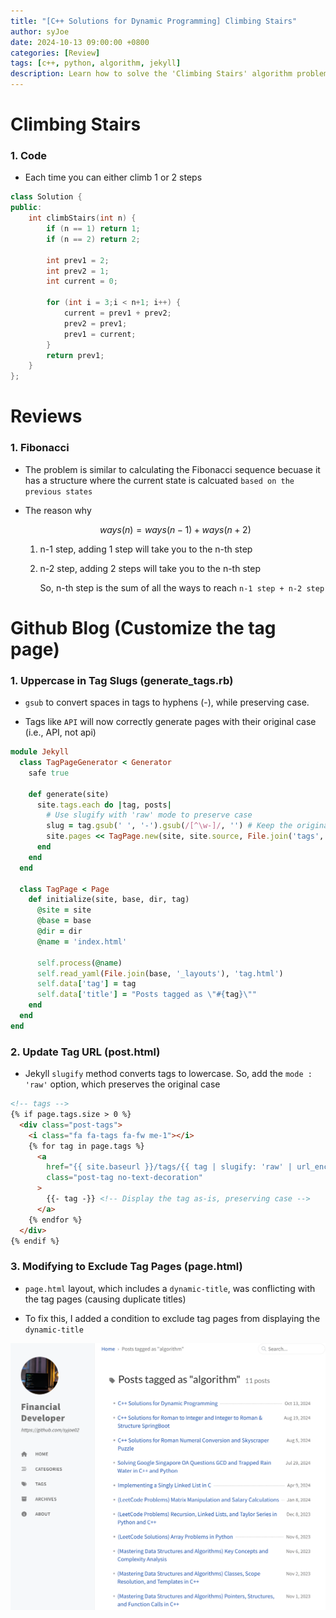 ```yaml
---
title: "[C++ Solutions for Dynamic Programming] Climbing Stairs"
author: syJoe
date: 2024-10-13 09:00:00 +0800
categories: [Review]
tags: [c++, python, algorithm, jekyll]
description: Learn how to solve the 'Climbing Stairs' algorithm problem using a Fibonacci sequence approach with efficient C++ code. This solution is part of our daily algorithm series, featuring in-depth explanations in multiple programming languages C++, Python, Go, and Java. Discover the logic behind dynamic programming and explore why the problem resembles the Fibonacci pattern. Additionally, find out how to customize your Jekyll blog’s tag pages with generate_tags.rb to preserve uppercase tags and improve your blog's SEO visibility. Join us for daily coding challenges and enhance your problem-solving skills with comprehensive tutorials and optimized code
---
```


# Climbing Stairs

### 1. Code

- Each time you can either climb 1 or 2 steps

```c++
class Solution {
public:
    int climbStairs(int n) {
        if (n == 1) return 1;
        if (n == 2) return 2;

        int prev1 = 2;
        int prev2 = 1;
        int current = 0;

        for (int i = 3;i < n+1; i++) {
            current = prev1 + prev2;
            prev2 = prev1;
            prev1 = current;
        }
        return prev1;
    }
};
```

# Reviews

### 1. **Fibonacci**

- The problem is similar to calculating the Fibonacci sequence becuase it has a structure where the current state is calcuated `based on the previous states`

- The reason why

    $$ways(n) = ways(n-1) + ways(n+2)$$
    
    1. n-1 step, adding 1 step will take you to the n-th step

    2. n-2 step, adding 2 steps will take you to the n-th step

        So, n-th step is the sum of all the ways to reach `n-1 step + n-2 step`

# Github Blog (Customize the tag page)

### 1. **Uppercase in Tag Slugs (generate_tags.rb)** 

- `gsub` to convert spaces in tags to hyphens (-), while preserving case.

- Tags like `API` will now correctly generate pages with their original case (i.e., API, not api)

```rb
module Jekyll
  class TagPageGenerator < Generator
    safe true

    def generate(site)
      site.tags.each do |tag, posts|
        # Use slugify with 'raw' mode to preserve case
        slug = tag.gsub(' ', '-').gsub(/[^\w-]/, '') # Keep the original case in the slug
        site.pages << TagPage.new(site, site.source, File.join('tags', slug), tag)
      end
    end
  end

  class TagPage < Page
    def initialize(site, base, dir, tag)
      @site = site
      @base = base
      @dir = dir
      @name = 'index.html'

      self.process(@name)
      self.read_yaml(File.join(base, '_layouts'), 'tag.html')
      self.data['tag'] = tag
      self.data['title'] = "Posts tagged as \"#{tag}\""
    end
  end
end
```

### 2. **Update Tag URL (post.html)**

- Jekyll `slugify` method converts tags to lowercase. So, add the `mode : 'raw'` option, which preserves the original case

```html
<!-- tags -->
{% if page.tags.size > 0 %}
  <div class="post-tags">
    <i class="fa fa-tags fa-fw me-1"></i>
    {% for tag in page.tags %}
      <a
        href="{{ site.baseurl }}/tags/{{ tag | slugify: 'raw' | url_encode }}/"
        class="post-tag no-text-decoration"
      >
        {{- tag -}} <!-- Display the tag as-is, preserving case -->
      </a>
    {% endfor %}
  </div>
{% endif %}
```

### 3. **Modifying to Exclude Tag Pages (page.html)**

- `page.html` layout, which includes a `dynamic-title`, was conflicting with the tag pages (causing duplicate titles)

- To fix this, I added a condition to exclude tag pages from displaying the `dynamic-title`

![Alt text](../assets/img/blog/post_tag%20page.png)

